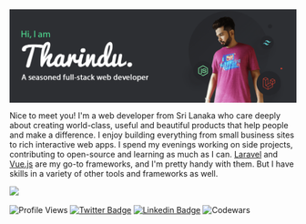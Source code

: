 <img align="center" src="https://raw.githubusercontent.com/pktharindu/pktharindu/master/gh-header.png" alt="banner that says Hi, I am Tharindu - A seasoned full-stack web developer alongside a pretty picture of Tharindu">

Nice to meet you! I'm a web developer from Sri Lanaka who care deeply about creating world-class, useful and beautiful products that help people and make a difference. I enjoy building everything from small business sites to rich interactive web apps. I spend my evenings working on side projects, contributing to open-source and learning as much as I can. [Laravel](https://github.com/laravel/laravel) and [Vue.js](https://github.com/vuejs/vue) are my go-to frameworks, and I'm pretty handy with them. But I have skills in a variety of other tools and frameworks as well.

<picture>
  <source
    srcset="https://github-readme-stats.vercel.app/api?username=pktharindu&show_icons=true&theme=vue-dark"
    media="(prefers-color-scheme: dark)"
  />
  <source
    srcset="https://github-readme-stats.vercel.app/api?username=pktharindu&show_icons=true&theme=vue"
    media="(prefers-color-scheme: light), (prefers-color-scheme: no-preference)"
  />
  <img src="https://github-readme-stats.vercel.app/api?username=pktharindu&show_icons=true&theme=vue" />
</picture>

![Profile Views](https://komarev.com/ghpvc/?username=pktharindu&style=flat-square&color=50e194) [![Twitter Badge](https://img.shields.io/badge/-@CallMeTharindu-1ca0f1?style=flat-square&labelColor=1ca0f1&logo=twitter&logoColor=white&link=https://twitter.com/CallMeTharindu)](https://twitter.com/CallMeTharindu) [![Linkedin Badge](https://img.shields.io/badge/-pktharindu-blue?style=flat-square&logo=Linkedin&logoColor=white&link=https://www.linkedin.com/in/pktharindu/)](https://www.linkedin.com/in/pktharindu/) ![Codewars](https://www.codewars.com/users/pktharindu/badges/micro?theme=dark)
